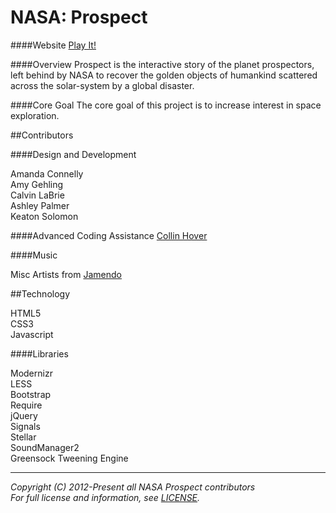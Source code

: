 NASA: Prospect
========

####Website
[Play It!](http://nasaprospect.com/ "NASA: Prospect")

####Overview
Prospect is the interactive story of the planet prospectors, left behind by NASA to recover the golden objects of humankind scattered across the solar-system by a global disaster.  

####Core Goal
The core goal of this project is to increase interest in space exploration.

##Contributors

####Design and Development

Amanda Connelly  
Amy Gehling  
Calvin LaBrie  
Ashley Palmer  
Keaton Solomon

####Advanced Coding Assistance
[Collin Hover](http://collinhover.com "Collin Hover")  

####Music
  
Misc Artists from [Jamendo](http://jamendo.com/)
  
##Technology
  
HTML5  
CSS3  
Javascript  

####Libraries
 
Modernizr  
LESS  
Bootstrap  
Require  
jQuery  
Signals  
Stellar  
SoundManager2  
Greensock Tweening Engine  

---
  
*Copyright (C) 2012-Present all NASA Prospect contributors*  
*For full license and information, see [LICENSE](https://github.com/collinhover/nasaprospect/blob/master/LICENSE).*